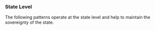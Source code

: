 
### State Level

The following patterns operate at the state level and help to maintain the sovereignty of the state.


